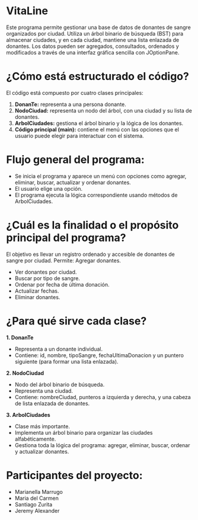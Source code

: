 # VitaLine
Este programa permite gestionar una base de datos de donantes de sangre organizados por ciudad. Utiliza un árbol binario de búsqueda (BST) para almacenar ciudades, y en cada ciudad, mantiene una lista enlazada de donantes. Los datos pueden ser agregados, consultados, ordenados y modificados a través de una interfaz gráfica sencilla con JOptionPane.

# ¿Cómo está estructurado el código?
El código está compuesto por cuatro clases principales:
1. **DonanTe:** representa a una persona donante.
2. **NodoCiudad:** representa un nodo del árbol, con una ciudad y su lista de
donantes.
3. **ArbolCiudades:** gestiona el árbol binario y la lógica de los donantes.
4. **Código principal (main):** contiene el menú con las opciones que el usuario
puede elegir para interactuar con el sistema.

# Flujo general del programa:
- Se inicia el programa y aparece un menú con opciones como agregar, eliminar, buscar, actualizar y ordenar donantes.
- El usuario elige una opción.
- El programa ejecuta la lógica correspondiente usando métodos de 
ArbolCiudades.

# ¿Cuál es la finalidad o el propósito principal del programa?
El objetivo es llevar un registro ordenado y accesible de donantes de sangre por ciudad. Permite:
Agregar donantes.
- Ver donantes por ciudad.
- Buscar por tipo de sangre.
- Ordenar por fecha de última donación.
- Actualizar fechas.
- Eliminar donantes.

# ¿Para qué sirve cada clase?
**1. DonanTe**
- Representa a un donante individual.
- Contiene: id, nombre, tipoSangre, fechaUltimaDonacion y un puntero siguiente (para formar una lista enlazada).

**2. NodoCiudad**
- Nodo del árbol binario de búsqueda.
- Representa una ciudad.
- Contiene: nombreCiudad, punteros a izquierda y derecha, y una cabeza de lista enlazada de donantes.

**3. ArbolCiudades**
- Clase más importante.
- Implementa un árbol binario para organizar las ciudades alfabéticamente.
- Gestiona toda la lógica del programa: agregar, eliminar, buscar, ordenar y
actualizar donantes.

# Participantes del proyecto:
- Marianella Marrugo
- Maria del Carmen
- Santiago Zurita
- Jeremy Alexander